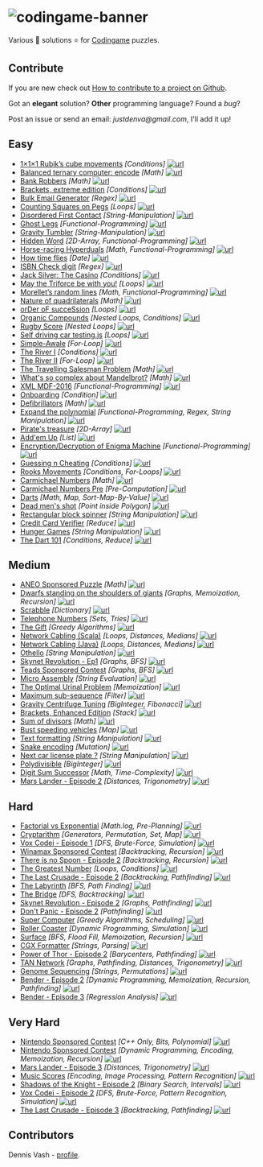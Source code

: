 # ![codingame-banner](https://user-images.githubusercontent.com/27515937/50617155-691f9f80-0ef4-11e9-8f30-7ed40f1d91fa.png)

Various :star2: solutions :star: for [Codingame](https://www.codingame.com/training) puzzles.

## Contribute

If you are new check out [How to contribute to a project on Github](https://gist.github.com/MarcDiethelm/7303312).

Got an **elegant** solution? **Other** programming language? Found a *bug*?

Post an issue or send an email: _justdenva@gmail.com_, I'll add it up!

## Easy

- [1×1×1 Rubik’s cube movements](/1-Easy/1×1×1_Rubik’s_cube_movements.js) *[Conditions]* [![url](url.svg)](https://www.codingame.com/ide/puzzle/111-rubiks-cube-movements)
- [Balanced ternary computer: encode](/1-Easy/Balanced_ternary_computer:_encode.kt) *[Math]* [![url](url.svg)](https://www.codingame.com/ide/puzzle/balanced-ternary-computer-encode)
- [Bank Robbers](/1-Easy/Bank_Robbers.kt) *[Math]* [![url](url.svg)](https://www.codingame.com/ide/puzzle/bank-robbers)
- [Brackets, extreme edition](/1-Easy/Brackets,_extreme_edition.kt) *[Conditions]* [![url](url.svg)](https://www.codingame.com/ide/puzzle/brackets-extreme-edition)
- [Bulk Email Generator](/1-Easy/Bulk-Email-Generator.js) *[Regex]* [![url](url.svg)](https://www.codingame.com/ide/puzzle/bulk-email-generator)
- [Counting Squares on Pegs](/1-Easy/Counting-Squares-on-Pegs.js) *[Loops]* [![url](url.svg)](https://www.codingame.com/ide/puzzle/counting-squares-on-pegs)
- [Disordered First Contact](/1-Easy/Disordered-First-Contact.js) *[String-Manipulation]* [![url](url.svg)](https://www.codingame.com/ide/puzzle/disordered-first-contact)
- [Ghost Legs](/1-Easy/Ghost-Legs.js) *[Functional-Programming]* [![url](url.svg)](https://www.codingame.com/ide/puzzle/ghost-legs)
- [Gravity Tumbler](/1-Easy/Gravity-Tumbler.kt) *[String-Manipulation]* [![url](url.svg)](https://www.codingame.com/ide/puzzle/gravity-tumbler)
- [Hidden Word](/1-Easy/Hidden-Word.js) *[2D-Array, Functional-Programming]* [![url](url.svg)](https://www.codingame.com/ide/puzzle/hidden-word)
- [Horse-racing Hyperduals](/1-Easy/Horse-racing-Hyperduals.js) *[Math, Functional-Programming]* [![url](url.svg)](https://www.codingame.com/ide/puzzle/horse-racing-hyperduals)
- [How time flies](/1-Easy/How-time-flies.kt) *[Date]* [![url](url.svg)](https://www.codingame.com/ide/puzzle/how-time-flies)
- [ISBN Check digit](/1-Easy/ISBN-Check-digit.js) *[Regex]* [![url](url.svg)](https://www.codingame.com/ide/puzzle/isbn-check-digit)
- [Jack Silver: The Casino](/1-Easy/Jack-Silver:-The-Casino.js) *[Conditions]* [![url](url.svg)](https://www.codingame.com/ide/puzzle/jack-silver-the-casino)
- [May the Triforce be with you!](/1-Easy/May-the-Triforce-be-with-you!.js) *[Loops]* [![url](url.svg)](https://www.codingame.com/ide/puzzle/may-the-triforce-be-with-you)
- [Morellet’s random lines](/1-Easy/Morellet’s-random-lines.js) *[Math, Functional-Programming]* [![url](url.svg)](https://www.codingame.com/ide/puzzle/morellets-random-lines)
- [Nature of quadrilaterals](/1-Easy/Nature-of-quadrilaterals.js) *[Math]* [![url](url.svg)](https://www.codingame.com/ide/puzzle/nature-of-quadrilateral)
- [orDer oF succeSsion](/1-Easy/orDer-oF-succeSsion.kt) *[Loops]* [![url](url.svg)](https://www.codingame.com/ide/puzzle/order-of-succession)
- [Organic Compounds](/1-Easy/Organic-Compounds.js) *[Nested Loops, Conditions]* [![url](url.svg)](https://www.codingame.com/ide/puzzle/organic-compounds)
- [Rugby Score](/1-Easy/Rugby-Score.js) *[Nested Loops]* [![url](url.svg)](https://www.codingame.com/training/1-Easy/rugby-score)
- [Self driving car testing.js](/1-Easy/Self-driving-car-testing.js) *[Loops]* [![url](url.svg)](https://www.codingame.com/ide/puzzle/self-driving-car-testing)
- [Simple-Awale](/1-Easy/Simple-Awale.js) *[For-Loop]* [![url](url.svg)](https://www.codingame.com/ide/puzzle/simple-awale)
- [The River I](/1-Easy/The-River-I.kt) *[Conditions]* [![url](url.svg)](https://www.codingame.com/ide/puzzle/the-river-i-)
- [The River II](/1-Easy/The-River-II.kt) *[For-Loop]* [![url](url.svg)](https://www.codingame.com/ide/puzzle/the-river-ii-)
- [The Travelling Salesman Problem](/1-Easy/The-Travelling-Salesman-Problem.js) *[Math]* [![url](url.svg)](https://www.codingame.com/ide/puzzle/the-travelling-salesman-problem)
- [What's so complex about Mandelbrot?](/1-Easy/Whats-so-complex-about-Mandelbrot.js) *[Math]* [![url](url.svg)](https://www.codingame.com/ide/puzzle/xml-mdf-2016)
- [XML MDF-2016](/1-Easy/XML-MDF-2016.js) *[Functional-Programming]* [![url](url.svg)](https://www.codingame.com/ide/puzzle/whats-so-complex-about-mandelbrot)
- [Onboarding](/1-Easy/Onboarding.js) *[Condition]* [![url](url.svg)](https://www.codingame.com/ide/puzzle/onboarding)
- [Defibrillators](/1-Easy/Defibrillators.js) *[Math]* [![url](url.svg)](https://www.codingame.com/ide/puzzle/defibrillators)
- [Expand the polynomial](/1-Easy/Expand-the-polynomial.js) *[Functional-Programming, Regex, String Manipulation]* [![url](url.svg)](https://www.codingame.com/ide/puzzle/expand-the-polynomial)
- [Pirate's treasure](/1-Easy/Pirate's-treasure.js) *[2D-Array]* [![url](url.svg)](https://www.codingame.com/ide/puzzle/pirates-treasure)
- [Add'em Up](/1-Easy/Add'em-Up.js) *[List]* [![url](url.svg)](https://www.codingame.com/ide/puzzle/addem-up)
- [Encryption/Decryption of Enigma Machine](/1-Easy/Encryption-Decryption-of-Enigma-Machine.js) *[Functional-Programming]* [![url](url.svg)](https://www.codingame.com/ide/puzzle/encryptiondecryption-of-enigma-machine)
- [Guessing n Cheating](/1-Easy/Guessing-n-Cheating.js) *[Conditions]* [![url](url.svg)](https://www.codingame.com/ide/puzzle/guessing-n-cheating)
- [Rooks Movements](/1-Easy/Rooks-Movements.js) *[Conditions, For-Loops]* [![url](url.svg)](https://www.codingame.com/ide/puzzle/rooks-movements)
- [Carmichael Numbers](/1-Easy/Carmichael-Numbers.js) *[Math]* [![url](url.svg)](https://www.codingame.com/training/easy/carmichael-numbers)
- [Carmichael Numbers Pre](/1-Easy/Carmichael-Numbers-Pre.js) *[Pre-Computation]* [![url](url.svg)](https://www.codingame.com/training/easy/carmichael-numbers)
- [Darts](/1-Easy/Darts.js) *[Math, Map, Sort-Map-By-Value]* [![url](url.svg)](https://www.codingame.com/training/easy/darts)
- [Dead men's shot](/1-Easy/Dead-mens-shot.js) *[Point inside Polygon]* [![url](url.svg)](https://www.codingame.com/training/easy/dead-mens-shot)
- [Rectangular block spinner](/1-Easy/Rectangular-block-spinner.js) *[String Manipulation]* [![url](url.svg)](https://www.codingame.com/ide/puzzle/rectangular-block-spinner)
- [Credit Card Verifier](/1-Easy/Credit-Card-Cerifier.js) *[Reduce]* [![url](url.svg)](https://www.codingame.com/training/easy/credit-card-verifier-luhns-algorithm)
- [Hunger Games](/1-Easy/Hunger-Games.js) *[String Manipulation]* [![url](url.svg)](https://www.codingame.com/training/easy/hunger-games)
- [The Dart 101](/1-Easy/The-Dart-101.js) *[Conditions, Reduce]* [![url](url.svg)](https://www.codingame.com/training/easy/the-dart-101)

## Medium

- [ANEO Sponsored Puzzle](/2-Medium/ANEO-Sponsored-Puzzle.js) *[Math]* [![url](url.svg)]((https://www.codingame.com/ide/puzzle/aneo))
- [Dwarfs standing on the shoulders of giants](/2-Medium/Dwarfs-standing-on-the-shoulders-of-giants.java) *[Graphs, Memoization, Recursion]* [![url](url.svg)]((https://www.codingame.com/training/medium/dwarfs-standing-on-the-shoulders-of-giants))
- [Scrabble](/2-Medium/Scrabble.java) *[Dictionary]* [![url](url.svg)]((https://www.codingame.com/training/medium/scrabble))
- [Telephone Numbers](/2-Medium/Telephone-Numbers.java) *[Sets, Tries]* [![url](url.svg)]((https://www.codingame.com/training/medium/telephone-numbers))
- [The Gift](/2-Medium/The-Gift.php) *[Greedy Algorithms]* [![url](url.svg)]((https://www.codingame.com/training/medium/the-gift))
- [Network Cabling (Scala)](/2-Medium/Network-Cabling.scala) *[Loops, Distances, Medians]* [![url](url.svg)]((https://www.codingame.com/training/medium/network-cabling))
- [Network Cabling (Java)](/2-Medium/Network-Cabling.java) *[Loops, Distances, Medians]* [![url](url.svg)]((https://www.codingame.com/training/medium/network-cabling))
- [Othello](/2-Medium/Othello.js) *[String Manipulation]* [![url](url.svg)]((https://www.codingame.com/ide/puzzle/othello))
- [Skynet Revolution - Ep1](/2-Medium/Skynet-Revolution-ep1.js) *[Graphs, BFS]* [![url](url.svg)]((https://www.codingame.com/training/medium/skynet-revolution-episode-1))
- [Teads Sponsored Contest](/2-Medium/Teads.java) *[Graphs, BFS]* [![url](url.svg)]((https://www.codingame.com/training/medium/teads-sponsored-contest))
- [Micro Assembly](/2-Medium/Micro-Assembly.js) *[String Evaluation]* [![url](url.svg)](https://www.codingame.com/ide/puzzle/micro-assembly)
- [The Optimal Urinal Problem](/2-Medium/The-Optimal-Urinal-Problem.js) *[Memoization]* [![url](url.svg)](https://www.codingame.com/ide/puzzle/the-optimal-urinal-problem)
- [Maximum sub-sequence](/2-Medium/Maximum-sub-sequence.js) *[Filter]* [![url](url.svg)](https://www.codingame.com/ide/puzzle/maximum-sub-sequence)
- [Gravity Centrifuge Tuning](/2-Medium/Gravity-Centrifuge-Tuning.kt) *[BigInteger, Fibonacci]* [![url](url.svg)](https://www.codingame.com/ide/puzzle/gravity-centrifuge-tuning)
- [Brackets, Enhanced Edition](/2-Medium/Brackets-Enhanced-Edition.js) *[Stack]* [![url](url.svg)](https://www.codingame.com/ide/puzzle/brackets-enhanced-edition)
- [Sum of divisors](/2-Medium/Sum-of-divisors.js) *[Math]* [![url](url.svg)](https://www.codingame.com/ide/puzzle/sum-of-divisors)
- [Bust speeding vehicles](/2-Medium/Bust-speeding-vehicles.js) *[Map]* [![url](url.svg)](https://www.codingame.com/ide/puzzle/bust-speeding-vehicles)
- [Text formatting](/2-Medium/Text-formatting.js) *[String Manipulation]* [![url](url.svg)](https://www.codingame.com/ide/puzzle/text-formatting)
- [Snake encoding](/2-Medium/Snake-encoding.js) *[Mutation]* [![url](url.svg)](https://www.codingame.com/ide/puzzle/snake-encoding)
- [Next car license plate ?](/2-Medium/Next-car-license-plate.js) *[String Manipulation]* [![url](url.svg)](https://www.codingame.com/ide/puzzle/next-car-license-plate)
- [Polydivisible](/2-Medium/Polydivisible-number.kt) *[BigInteger]* [![url](url.svg)](https://www.codingame.com/training/2-Medium/polydivisible-number)
- [Digit Sum Successor](/2-Medium/Digit-Sum-Successor.js) *[Math, Time-Complexity]* [![url](url.svg)](https://www.codingame.com/training/medium/digit-sum-successor)
- [Mars Lander - Episode 2](/2-Medium/Mars-Lander-Episode-2.cpp) *[Distances, Trigonometry]* [![url](url.svg)](https://www.codingame.com/training/medium/mars-lander-episode-2)

## Hard

- [Factorial vs Exponential](/3-Hard/Factorial-vs-Exponential.js) *[Math.log, Pre-Planning]* [![url](url.svg)](https://www.codingame.com/training/hard/factorial-vs-exponential)
- [Cryptarithm](/3-Hard/Cryptarithm.js) *[Generators, Permutation, Set, Map]* [![url](url.svg)](https://www.codingame.com/training/hard/cryptarithm)
- [Vox Codei - Episode 1](/3-Hard/Vox-Codei-Episode-1.js) *[DFS, Brute-Force, Simulation]* [![url](url.svg)](https://www.codingame.com/training/hard/vox-codei-episode-1)
- [Winamax Sponsored Contest](/3-Hard/Winamax-Sponsored-Contest.py) *[Backtracking, Recursion]* [![url](url.svg)](https://www.codingame.com/training/hard/winamax-sponsored-contest)
- [There is no Spoon - Episode 2](/3-Hard/There-is-no-Spoon-Episode-2.java) *[Backtracking, Recursion]* [![url](url.svg)](https://www.codingame.com/training/hard/there-is-no-spoon-episode-2)
- [The Greatest Number](/3-Hard/The-greatest-number.py) *[Loops, Conditions]* [![url](url.svg)](https://www.codingame.com/training/hard/the-greatest-number)
- [The Last Crusade - Episode 2](/3-Hard/The-Last-Crusade-Episode-2.cs) *[Backtracking, Pathfinding]* [![url](url.svg)](https://www.codingame.com/training/hard/the-last-crusade-episode-2)
- [The Labyrinth](/3-Hard/The-Labyrinth.py) *[BFS, Path Finding]* [![url](url.svg)](https://www.codingame.com/training/hard/the-labyrinth)
- [The Bridge](/3-Hard/The-Bridge.js) *[DFS, Backtracking]* [![url](url.svg)](https://www.codingame.com/training/hard/the-bridge-episode-2)
- [Skynet Revolution - Episode 2](/3-Hard/Skynet-Revolution-Episode-2.php) *[Graphs, Pathfinding]* [![url](url.svg)](https://www.codingame.com/training/hard/skynet-revolution-episode-2)
- [Don't Panic - Episode 2](/3-Hard/Don't-Panic-Episode-2.java) *[Pathfinding]* [![url](url.svg)](https://www.codingame.com/training/hard/don't-panic-episode-2)
- [Super Computer](/3-Hard/Super-Computer.py) *[Greedy Algorithms, Scheduling]* [![url](url.svg)](https://www.codingame.com/training/hard/super-computer)
- [Roller Coaster](/3-Hard/Roller-Coaster.py) *[Dynamic Programming, Simulation]* [![url](url.svg)](https://www.codingame.com/training/hard/roller-coaster)
- [Surface](/3-Hard/Surface.py) *[BFS, Flood Fill, Memoization, Recursion]* [![url](url.svg)](https://www.codingame.com/training/hard/surface)
- [CGX Formatter](/3-Hard/CGX-Formatter.py) *[Strings, Parsing]* [![url](url.svg)](https://www.codingame.com/training/hard/cgx-formatter)
- [Power of Thor - Episode 2](/3-Hard/Power-of-Thor-Episode-2.py) *[Barycenters, Pathfinding]* [![url](url.svg)](https://www.codingame.com/ide/puzzle/power-of-thor-episode-2)
- [TAN Network](/3-Hard/TAN-Network.py) *[Graphs, Pathfinding, Distances, Trigonometry]* [![url](url.svg)](https://www.codingame.com/training/hard/tan-network)
- [Genome Sequencing](/3-Hard/Genome-Sequencing.cpp) *[Strings, Permutations]* [![url](url.svg)](https://www.codingame.com/training/hard/genome-sequencing)
- [Bender - Episode 2](/3-Hard/Bender-Episode-2.py) *[Dynamic Programming, Memoization, Recursion, Pathfinding]* [![url](url.svg)](https://www.codingame.com/training/hard/bender-episode-2)
- [Bender - Episode 3](/3-Hard/Bender-Episode-3.kt) *[Regression Analysis]* [![url](url.svg)](https://www.codingame.com/training/hard/bender-episode-3)

## Very Hard

- [Nintendo Sponsored Contest](/3-Very_Hard/Nintendo-Sponsored-Contest.cpp) *[C++ Only, Bits, Polynomial]* [![url](url.svg)](https://www.codingame.com/training/expert/nintendo-sponsored-contest)
- [Nintendo Sponsored Contest](/3-Very_Hard/The-Resistance.js) *[Dynamic Programming, Encoding, Memoization, Recursion]* [![url](url.svg)](https://www.codingame.com/training/expert/the-resistance)
- [Mars Lander - Episode 3](/3-Very_Hard/Mars-Lander-Episode-3.java) *[Distances, Trigonometry]* [![url](url.svg)](https://www.codingame.com/training/expert/mars-lander-episode-3)
- [Music Scores](/3-Very_Hard/Music-Scores.java) *[Encoding, Image Processing, Pattern Recognition]* [![url](url.svg)](https://www.codingame.com/training/expert/music-scores)
- [Shadows of the Knight - Episode 2](/3-Very_Hard/Shadows-of-the-Knight-Episode-2.java) *[Binary Search, Intervals]* [![url](url.svg)](https://www.codingame.com/training/expert/shadows-of-the-knight-episode-2)
- [Vox Codei - Episode 2](/3-Very_Hard/Vox-Codei-Episode-2.cpp) *[DFS, Brute-Force, Pattern Recognition, Simulation]* [![url](url.svg)](https://www.codingame.com/training/expert/vox-codei-episode-2)
- [The Last Crusade - Episode 3](/3-Very_Hard/The-Last-Crusade-Episode-3.java) *[Backtracking, Pathfinding]* [![url](url.svg)](https://www.codingame.com/training/expert/the-last-crusade-episode-3)

## Contributors

Dennis Vash - [profile](https://www.codingame.com/profile/82cadb4735c16364b4979205c954ec051734841).
